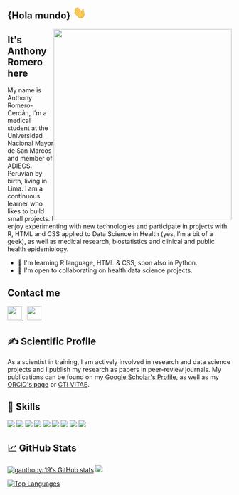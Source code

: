 <!-- This README.md is based on README from @Pratham31 (https://github.com/Pratham31) and @Psotob (https://github.com/psotob) -->

<h2>{Hola mundo} <img src="https://github.com/ganthonyr19/ganthonyr19/blob/main/wave.gif" width="30px"> </h2>

<img src="https://github.com/ganthonyr/ganthonyr/blob/main/final.gif" height="430" width="400" align="right"></img>

## It's Anthony Romero here 
My name is Anthony Romero-Cerdán, I'm a medical student at the Universidad Nacional Mayor de San Marcos and member of ADIECS. Peruvian by birth, living in Lima. I am a continuous learner who likes to build small projects. I enjoy experimenting with new technologies and participate in projects with R, HTML and CSS applied to Data Science in Health (yes, I’m a bit of a geek), as well as medical research, biostatistics and clinical and public health epidemiology.

* 🧠 I'm learning R language, HTML & CSS, soon also in Python.
* 🤝 I'm open to collaborating on health data science projects.

##  Contact me
<a href="https://www.linkedin.com/in/garomeroc" target="_blank" rel="noreferrer">
  <img src="https://raw.githubusercontent.com/danielcranney/readme-generator/main/public/icons/socials/linkedin.svg" width="32" height="32" />
</a>&nbsp;
<a href="https://x.com/ganthonyrc" target="_blank" rel="noreferrer">
  <img src="https://raw.githubusercontent.com/danielcranney/readme-generator/main/public/icons/socials/twitter.svg" width="32" height="32" />
</a>

## &#x270d; Scientific Profile

As a scientist in training, I am actively involved in research and data science projects and I publish my research as papers in peer-review journals. My publications can be found on my [Google Scholar's Profile](https://scholar.google.com/citations?user=bSpylR0AAAAJ&hl=es), as well as my [ORCiD's page](https://orcid.org/0000-0001-6342-647X) or [CTI VITAE](https://ctivitae.concytec.gob.pe/appDirectorioCTI/VerDatosInvestigador.do?id_investigador=138155). 

## 🔧 Skills

![](https://img.shields.io/badge/Code-R%20project-informational?style=flat&logo=R&logoColor=white&color=276DC3)
![](https://img.shields.io/badge/Code-RStudio-informational?style=flat&logo=RStudio&logoColor=white&color=75AADB)
![](https://img.shields.io/badge/Code-Git-informational?style=flat&logo=git&logoColor=white&color=F05032)
![](https://img.shields.io/badge/Tools-GitHub-informational?style=flat&logo=github&logoColor=white&color=181717)
![](https://img.shields.io/badge/Tools-Zotero-informational?style=flat&logo=zotero&logoColor=white&color=CC2936)
![](https://img.shields.io/badge/Tools-Mendeley-informational?style=flat&logo=mendeley&logoColor=white&color=A51C30)
![](https://img.shields.io/badge/Code-HTML-informational?style=flat&logo=html5&logoColor=white&color=E34F26)
![](https://img.shields.io/badge/Code-CSS-informational?style=flat&logo=css3&logoColor=white&color=1572B6)
![](https://img.shields.io/badge/Code-Stata-informational?style=flat&logoColor=white&color=0093D0)


## &#x1f4c8; GitHub Stats

<a href="http://www.github.com/ganthonyr19"><img src="https://github-readme-stats.vercel.app/api?username=ganthonyr19&show_icons=true&hide=&count_private=true&title_color=0891b2&text_color=ffffff&icon_color=0891b2&bg_color=1c1917&hide_border=true&show_icons=true" alt="ganthonyr19's GitHub stats" /></a>
<a href="http://www.github.com/ganthonyr19"><img src="https://github-readme-streak-stats.herokuapp.com/?user=ganthonyr19&stroke=ffffff&background=1c1917&ring=0891b2&fire=0891b2&currStreakNum=ffffff&currStreakLabel=0891b2&sideNums=ffffff&sideLabels=ffffff&dates=ffffff&hide_border=true" /></a>

<!--<a href="http://www.github.com/ganthonyr19"><img src="https://activity-graph.herokuapp.com/graph?username=ganthonyr19&bg_color=1c1917&color=ffffff&line=0891b2&point=ffffff&area_color=1c1917&area=true&hide_border=true&custom_title=GitHub%20Commits%20Graph" alt="GitHub Commits Graph" /></a>-->

<a href="https://github.com/ganthonyr" align="left"><img src="https://github-readme-stats.vercel.app/api/top-langs/?username=ganthonyr&langs_count=10&title_color=0891b2&text_color=ffffff&icon_color=0891b2&bg_color=1c1917&hide_border=true&locale=en&custom_title=Top%20%Languages" alt="Top Languages" /></a>

<!-- Resources -->
<!-- Icons: https://simpleicons.org/ -->
<!-- GitHub Stats: https://github.com/anuraghazra/github-readme-stats -->
<!-- Emojis: https://emojipedia.org/emoji/ -->
<!-- HTML Emojis: https://www.fileformat.info/index.htm -->
<!-- Awesome GitHub Profile README: https://github.com/kautukkundan/Awesome-Profile-README-templates -->
